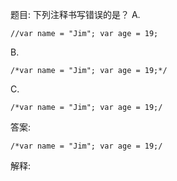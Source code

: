 题目: 下列注释书写错误的是？
A.

    //var name = "Jim"; var age = 19;
B.

    /*var name = "Jim"; var age = 19;*/
C.

    /*var name = "Jim"; var age = 19;/
答案:

    /*var name = "Jim"; var age = 19;/
解释:
